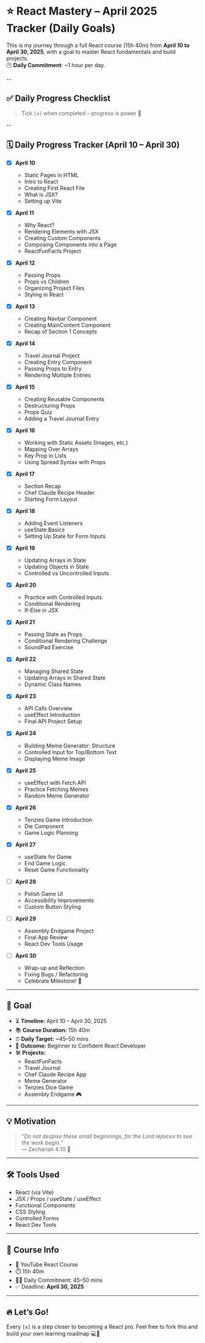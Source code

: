 # ⭐ React Mastery – April 2025 Tracker (Daily Goals)

This is my journey through a full React course (15h 40m) from **April 10 to April 30, 2025**, with a goal to master React fundamentals and build projects.  
🕐 **Daily Commitment**: ~1 hour per day.

--

## ✅ Daily Progress Checklist

> Tick `[x]` when completed – progress is power 💪

--

## 🗓️ Daily Progress Tracker (April 10 – April 30)

- [x] **April 10**
  - Static Pages in HTML
  - Intro to React
  - Creating First React File
  - What is JSX?
  - Setting up Vite
  
- [x] **April 11**
  - Why React?
  - Rendering Elements with JSX
  - Creating Custom Components
  - Composing Components into a Page
  - ReactFunFacts Project
  
- [x] **April 12**
  - Passing Props
  - Props vs Children
  - Organizing Project Files
  - Styling in React
  
- [x] **April 13**
  - Creating Navbar Component
  - Creating MainContent Component
  - Recap of Section 1 Concepts
  
- [x] **April 14**
  - Travel Journal Project
  - Creating Entry Component
  - Passing Props to Entry
  - Rendering Multiple Entries
  
- [x] **April 15**
  - Creating Reusable Components
  - Destructuring Props
  - Props Quiz
  - Adding a Travel Journal Entry
  
- [x] **April 16**
  - Working with Static Assets (Images, etc.)
  - Mapping Over Arrays
  - Key Prop in Lists
  - Using Spread Syntax with Props
  
- [x] **April 17**
  - Section Recap
  - Chef Claude Recipe Header
  - Starting Form Layout
  
- [x] **April 18**
  - Adding Event Listeners
  - useState Basics
  - Setting Up State for Form Inputs
  
- [x] **April 19**
  - Updating Arrays in State
  - Updating Objects in State
  - Controlled vs Uncontrolled Inputs
  
- [x] **April 20**
  - Practice with Controlled Inputs
  - Conditional Rendering
  - If-Else in JSX
  
- [x] **April 21**
  - Passing State as Props
  - Conditional Rendering Challenge
  - SoundPad Exercise
  
- [x] **April 22**
  - Managing Shared State
  - Updating Arrays in Shared State
  - Dynamic Class Names
  
- [x] **April 23**
  - API Calls Overview
  - useEffect Introduction
  - Final API Project Setup
  
- [x] **April 24**
  - Building Meme Generator: Structure
  - Controlled Input for Top/Bottom Text
  - Displaying Meme Image
  
- [x] **April 25**
  - useEffect with Fetch API
  - Practice Fetching Memes
  - Random Meme Generator
  
- [x] **April 26**
  - Tenzies Game Introduction
  - Die Component
  - Game Logic Planning
  
- [x] **April 27**
  - useState for Game
  - End Game Logic
  - Reset Game Functionality
  
- [ ] **April 28**
  - Polish Game UI
  - Accessibility Improvements
  - Custom Button Styling
  
- [ ] **April 29**
  - Assembly Endgame Project
  - Final App Review
  - React Dev Tools Usage
  
- [ ] **April 30**
  - Wrap-up and Reflection
  - Fixing Bugs / Refactoring
  - Celebrate Milestone! 🎉

---

## 🎯 Goal

- ⏳ **Timeline:** April 10 – April 30, 2025  
- 📚 **Course Duration:** 15h 40m  
- ⏰ **Daily Target:** ~45–50 mins  
- 🧠 **Outcome:** Beginner to Confident React Developer  
- 🛠️ **Projects:**  
  - ReactFunFacts  
  - Travel Journal  
  - Chef Claude Recipe App  
  - Meme Generator  
  - Tenzies Dice Game  
  - Assembly Endgame 🎮  

---

## 💡 Motivation

> _“Do not despise these small beginnings, for the Lord rejoices to see the work begin.”_  
> — Zechariah 4:10 🙌

---

## 🛠️ Tools Used

- React (via Vite)
- JSX / Props / useState / useEffect
- Functional Components
- CSS Styling
- Controlled Forms
- React Dev Tools

---

## 🔗 Course Info

- 🎥 YouTube React Course  
- ⏱️ 15h 40m  
- 👨‍💻 Daily Commitment: 45–50 mins  
- ✅ Deadline: **April 30, 2025**

---

## 🔥 Let’s Go!

Every `[x]` is a step closer to becoming a React pro. Feel free to fork this and build your own learning roadmap 💻🚀
